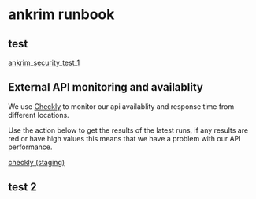 # ankrim runbook

## test

[ankrim_security_test_1](https://console.demo.transposit.com/mc/t/spackle/actions/ankrim_security_test_1)

## External API monitoring and availablity

We use [Checkly](https://app.checklyhq.com/) to monitor our api availablity and response time from different locations.

Use the action below to get the results of the latest runs, if any results are red or have high values this means that we have a problem with our API performance.

[checkly (staging)](https://console.demo.transposit.com/mc/t/spackle/actions/checkly_staging)

## test 2
